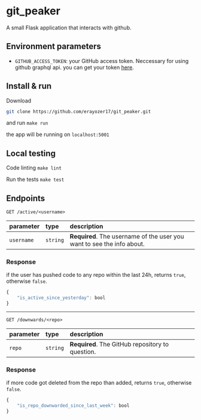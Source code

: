 # git_peaker
A small Flask application that interacts with github.

## Environment parameters
* `GITHUB_ACCESS_TOKEN`: your GitHub access token. Neccessary for using github graphql api. you can get your token [here](https://github.com/settings/tokens).

## Install & run
Download
```bash
git clone https://github.com/erayozer17/git_peaker.git
```
and run
```make run```

the app will be running on ```localhost:5001```

## Local testing
Code linting
```make lint```

Run the tests
```make test```

## Endpoints
```http
GET /active/<username>
```
| parameter | type | description |
| :--- | :--- | :--- |
| `username` | `string` | **Required**. The username of the user you want to see the info about. |

### Response
if the user has pushed code to any repo within the last 24h, returns `true`, otherwise `false`.
```javascript
{
    "is_active_since_yesterday": bool
}

```
---
```http
GET /downwards/<repo>
```
| parameter | type | description |
| :--- | :--- | :--- |
| `repo` | `string` | **Required**. The GitHub repository to question. |

### Response
if more code got deleted from the repo than added, returns `true`, otherwise `false`.
```javascript
{
    "is_repo_downwarded_since_last_week": bool
}
```
